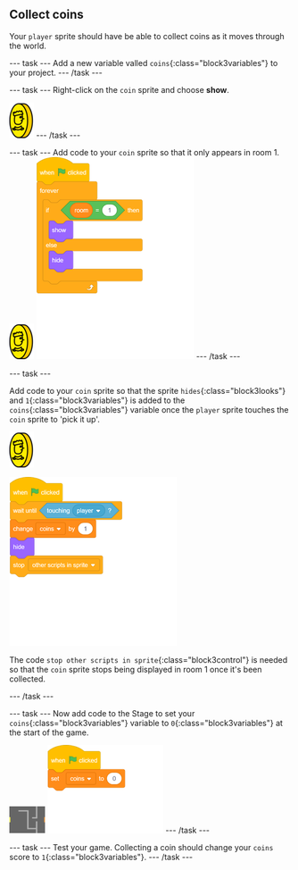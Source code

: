 ## Collect coins

Your `player` sprite should have be able to collect coins as it moves through the world.

--- task ---
Add a new variable valled `coins`{:class="block3variables"} to your project.
--- /task ---

--- task ---
Right-click on the `coin` sprite and choose **show**.

![screenshot](images/coin.png)
--- /task ---

--- task ---
Add code to your `coin` sprite so that it only appears in room 1.
![screenshot](images/coin.png)
![blocks_1545307885_1202388](images/blocks_1545307885_1202388.png)
--- /task ---


--- task ---

Add code to your `coin` sprite so that the sprite `hides`{:class="block3looks"} and `1`{:class="block3variables"} is added to the `coins`{:class="block3variables"} variable once the `player` sprite touches the `coin` sprite to 'pick it up'.

![coin](images/coin.png)

![blocks_1545307887_167905](images/blocks_1545307887_167905.png)

The code `stop other scripts in sprite`{:class="block3control"} is needed so that the `coin` sprite stops being displayed in room 1 once it's been collected.

--- /task ---

--- task ---
Now add code to the Stage to set your `coins`{:class="block3variables"} variable to `0`{:class="block3variables"} at the start of the game.

![stage](images/stage.png)
![blocks_1545307888_3237033](images/blocks_1545307888_3237033.png)
--- /task ---

--- task ---
Test your game. Collecting a coin should change your `coins` score to `1`{:class="block3variables"}.
--- /task ---

